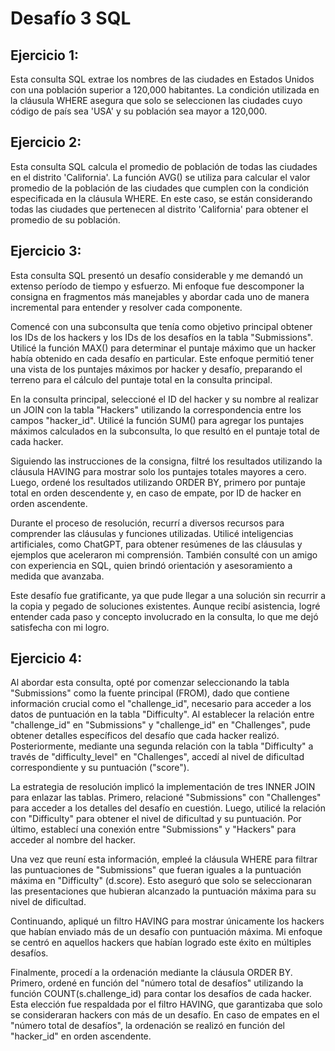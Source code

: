 # Desafío 3 SQL

## Ejercicio 1:

Esta consulta SQL extrae los nombres de las ciudades en Estados Unidos con una población superior a 120,000 habitantes. La condición utilizada en la cláusula WHERE asegura que solo se seleccionen las ciudades cuyo código de país sea 'USA' y su población sea mayor a 120,000.

## Ejercicio 2:

Esta consulta SQL calcula el promedio de población de todas las ciudades en el distrito 'California'. La función AVG() se utiliza para calcular el valor promedio de la población de las ciudades que cumplen con la condición especificada en la cláusula WHERE. En este caso, se están considerando todas las ciudades que pertenecen al distrito 'California' para obtener el promedio de su población.

## Ejercicio 3:

Esta consulta SQL presentó un desafío considerable y me demandó un extenso período de tiempo y esfuerzo. Mi enfoque fue descomponer la consigna en fragmentos más manejables y abordar cada uno de manera incremental para entender y resolver cada componente.

Comencé con una subconsulta que tenía como objetivo principal obtener los IDs de los hackers y los IDs de los desafíos en la tabla "Submissions". Utilicé la función MAX() para determinar el puntaje máximo que un hacker había obtenido en cada desafío en particular. Este enfoque permitió tener una vista de los puntajes máximos por hacker y desafío, preparando el terreno para el cálculo del puntaje total en la consulta principal.

En la consulta principal, seleccioné el ID del hacker y su nombre al realizar un JOIN con la tabla "Hackers" utilizando la correspondencia entre los campos "hacker_id". Utilicé la función SUM() para agregar los puntajes máximos calculados en la subconsulta, lo que resultó en el puntaje total de cada hacker.

Siguiendo las instrucciones de la consigna, filtré los resultados utilizando la cláusula HAVING para mostrar solo los puntajes totales mayores a cero. Luego, ordené los resultados utilizando ORDER BY, primero por puntaje total en orden descendente y, en caso de empate, por ID de hacker en orden ascendente.

Durante el proceso de resolución, recurrí a diversos recursos para comprender las cláusulas y funciones utilizadas. Utilicé inteligencias artificiales, como ChatGPT, para obtener resúmenes de las cláusulas y ejemplos que aceleraron mi comprensión. También consulté con un amigo con experiencia en SQL, quien brindó orientación y asesoramiento a medida que avanzaba.

Este desafío fue gratificante, ya que pude llegar a una solución sin recurrir a la copia y pegado de soluciones existentes. Aunque recibí asistencia, logré entender cada paso y concepto involucrado en la consulta, lo que me dejó satisfecha con mi logro.

## Ejercicio 4:

Al abordar esta consulta, opté por comenzar seleccionando la tabla "Submissions" como la fuente principal (FROM), dado que contiene información crucial como el "challenge_id", necesario para acceder a los datos de puntuación en la tabla "Difficulty". Al establecer la relación entre "challenge_id" en "Submissions" y "challenge_id" en "Challenges", pude obtener detalles específicos del desafío que cada hacker realizó. Posteriormente, mediante una segunda relación con la tabla "Difficulty" a través de "difficulty_level" en "Challenges", accedí al nivel de dificultad correspondiente y su puntuación ("score").

La estrategia de resolución implicó la implementación de tres INNER JOIN para enlazar las tablas. Primero, relacioné "Submissions" con "Challenges" para acceder a los detalles del desafío en cuestión. Luego, utilicé la relación con "Difficulty" para obtener el nivel de dificultad y su puntuación. Por último, establecí una conexión entre "Submissions" y "Hackers" para acceder al nombre del hacker.

Una vez que reuní esta información, empleé la cláusula WHERE para filtrar las puntuaciones de "Submissions" que fueran iguales a la puntuación máxima en "Difficulty" (d.score). Esto aseguró que solo se seleccionaran las presentaciones que hubieran alcanzado la puntuación máxima para su nivel de dificultad.

Continuando, apliqué un filtro HAVING para mostrar únicamente los hackers que habían enviado más de un desafío con puntuación máxima. Mi enfoque se centró en aquellos hackers que habían logrado este éxito en múltiples desafíos.

Finalmente, procedí a la ordenación mediante la cláusula ORDER BY. Primero, ordené en función del "número total de desafíos" utilizando la función COUNT(s.challenge_id) para contar los desafíos de cada hacker. Esta elección fue respaldada por el filtro HAVING, que garantizaba que solo se consideraran hackers con más de un desafío. En caso de empates en el "número total de desafíos", la ordenación se realizó en función del "hacker_id" en orden ascendente.
